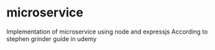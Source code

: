 # microservice
Implementation of microservice using node and expressjs
According to stephen grinder guide in udemy
